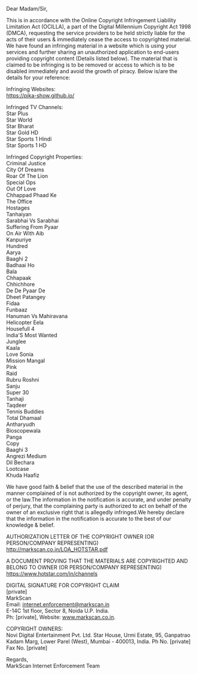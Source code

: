 Dear Madam/Sir,  
  
This is in accordance with the Online Copyright Infringement Liability Limitation Act (OCILLA), a part of the Digital Millennium Copyright Act 1998 (DMCA), requesting the service providers to be held strictly liable for the acts of their users & immediately cease the access to copyrighted material. We have found an infringing material in a website which is using your services and further sharing an unauthorized application to end-users providing copyright content (Details listed below). The material that is claimed to be infringing is to be removed or access to which is to be disabled immediately and avoid the growth of piracy. Below is/are the details for your reference:  
  
Infringing Websites:  
https://pika-show.github.io/  
  
Infringed TV Channels:  
Star Plus  
Star World  
Star Bharat  
Star Gold HD  
Star Sports 1 Hindi  
Star Sports 1 HD  
  
Infringed Copyright Properties:  
Criminal Justice  
City Of Dreams  
Roar Of The Lion  
Special Ops  
Out Of Love  
Chhappad Phaad Ke  
The Office  
Hostages  
Tanhaiyan  
Sarabhai Vs Sarabhai  
Suffering From Pyaar  
On Air With Aib  
Kanpuriye  
Hundred  
Aarya  
Baaghi 2  
Badhaai Ho  
Bala  
Chhapaak  
Chhichhore  
De De Pyaar De  
Dheet Patangey  
Fidaa  
Funbaaz  
Hanuman Vs Mahiravana  
Helicopter Eela  
Housefull 4  
India'S Most Wanted  
Junglee  
Kaala  
Love Sonia  
Mission Mangal  
Pink  
Raid  
Rubru Roshni  
Sanju  
Super 30  
Tanhaji  
Taqdeer  
Tennis Buddies  
Total Dhamaal  
Antharyudh  
Bioscopewala  
Panga  
Copy  
Baaghi 3  
Angrezi Medium  
Dil Bechara  
Lootcase  
Khuda Haafiz  
  
We have good faith & belief that the use of the described material in the manner complained of is not authorized by the copyright owner, its agent, or the law.The information in the notification is accurate, and under penalty of perjury, that the complaining party is authorized to act on behalf of the owner of an exclusive right that is allegedly infringed.We hereby declare that the information in the notification is accurate to the best of our knowledge & belief.  
  
AUTHORIZATION LETTER OF THE COPYRIGHT OWNER (OR PERSON/COMPANY REPRESENTING)  
http://markscan.co.in/LOA_HOTSTAR.pdf  
  
A DOCUMENT PROVING THAT THE MATERIALS ARE COPYRIGHTED AND BELONG TO OWNER (OR PERSON/COMPANY REPRESENTING)  
https://www.hotstar.com/in/channels  
  
DIGITAL SIGNATURE FOR COPYRIGHT CLAIM  
[private]  
MarkScan  
Email: internet.enforcement@markscan.in  
E-14C 1st floor, Sector 8, Noida U.P. India.  
Ph: [private], Website: www.markscan.co.in.  
  
COPYRIGHT OWNERS:  
Novi Digital Entertainment Pvt. Ltd. Star House, Urmi Estate, 95, Ganpatrao Kadam Marg, Lower Parel (West), Mumbai - 400013, India. Ph No. [private] Fax No. [private]  
  
Regards,  
MarkScan Internet Enforcement Team  
